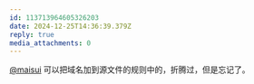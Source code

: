 ```yaml
---
id: 113713964605326203
date: 2024-12-25T14:36:39.379Z
reply: true
media_attachments: 0
---
```


[@maisui](https://el5.net/@maisui) 可以把域名加到源文件的规则中的，折腾过，但是忘记了。


